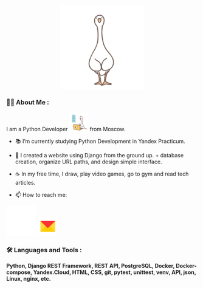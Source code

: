<div id="header" align="center">
  <img src="./icons/funnygifsbox.com-3.gif" width="220"/> 
</div>

### :woman_technologist: About Me :
I am a Python Developer <img src="./icons/funnygifsbox.com-2.gif" width="50"> from Moscow.

- :books: I’m currently studying Python Development in Yandex Practicum.

- :dna: I created a website using Django from the ground up. + database creation, organize URL paths, and design simple interface.

- :coffee: In my free time, I draw, play video games, go to gym and read tech articles.

- :mailbox: How to reach me: 

<img src="./icons/funnygifsbox.com-1.gif" width="80"> [<img src="./icons/Yandex_Mail_icon.svg.png" width="50" height="50">](mailto:morgan.l.v@ya.ru)


### :hammer_and_wrench: Languages and Tools :
**Python, Django REST Framework, REST API, PostgreSQL, Docker, Docker-compose, Yandex.Cloud, HTML, CSS, git, pytest, unittest, venv, API, json, Linux, nginx, etc.**
